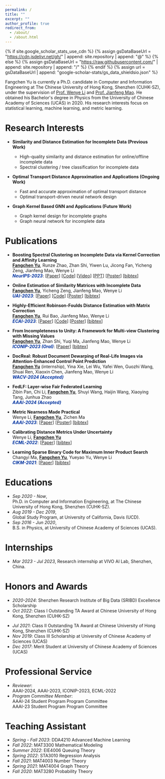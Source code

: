 ```yaml
---
permalink: /
title: ""
excerpt: ""
author_profile: true
redirect_from: 
  - /about/
  - /about.html
---
```


{% if site.google_scholar_stats_use_cdn %}
{% assign gsDataBaseUrl = "https://cdn.jsdelivr.net/gh/" | append: site.repository | append: "@" %}
{% else %}
{% assign gsDataBaseUrl = "https://raw.githubusercontent.com/" | append: site.repository | append: "/" %}
{% endif %}
{% assign url = gsDataBaseUrl | append: "google-scholar-stats/gs_data_shieldsio.json" %}

<span class='anchor' id='about-me'></span>

Fangchen Yu is currently a Ph.D. candidate in Computer and Information Engineering at The Chinese University of Hong Kong, Shenzhen (CUHK-SZ), under the supervision of [Prof. Wenye Li](https://sds.cuhk.edu.cn/teacher/317) and [Prof. Jianfeng Mao](https://sds.cuhk.edu.cn/teacher/268). He obtained his Bachelor's degree in Physics from the University of Chinese Academy of Sciences (UCAS) in 2020. His research interests focus on statistical learning, machine learning, and metric learning.


# Research Interests

- **Similarity and Distance Estimation for Incomplete Data (Previous Work)**
  - High-quality similarity and distance estimation for online/offline incomplete data
  - Spectral clustering / tree classification for incomplete data

- **Optimal Transport Distance Approximation and Applications (Ongoing Work)**
  - Fast and accurate approximation of optimal transport distance
  - Optimal transport-driven neural network design

- **Graph Kernel Based GNN and Applications (Future Work)**
  - Graph kernel design for incomplete graphs
  - Graph neural network for incomplete data



# Publications 

* **Boosting Spectral Clustering on Incomplete Data via Kernel Correction and Affinity Learning**<br>
  **<u>Fangchen Yu</u>**, Runze Zhao, Zhan Shi, Yiwen Lu, Jicong Fan, Yicheng Zeng, Jianfeng Mao, Wenye Li<br>
  ***<span style="color: #0033A0;">NeurIPS-2023</span>***: [[Paper](https://openreview.net/pdf?id=xFtuNq23D5)] [[Code](https://github.com/SciYu/Spectral-Clustering-on-Incomplete-Data)] [[Video](https://neurips.cc/virtual/2023/poster/70019)] [[PPT](https://neurips.cc/media/neurips-2023/Slides/70019_iLAU9xR.pdf)] [[Poster](./poster/NeurIPS2023_poster.png)] [[bibtex](https://sciyu.github.io/bib/NIPS2023.bib)]
* **Online Estimation of Similarity Matrices with Incomplete Data**<br>
  **<u>Fangchen Yu</u>**, Yicheng Zeng, Jianfeng Mao, Wenye Li<br>
  ***<span style="color: #0033A0;">UAI-2023</span>***: [[Paper](https://proceedings.mlr.press/v216/yu23a/yu23a.pdf)] [[Code](https://github.com/SciYu/Online-Similarity-Matrix-Correction)] [[Poster](./poster/UAI2023_poster.png)] [[bibtex](https://sciyu.github.io/bib/UAI2023.bib)]
* **Highly-Efficient Robinson-Foulds Distance Estimation with Matrix Correction**<br>
  **<u>Fangchen Yu</u>**, Rui Bao, Jianfeng Mao, Wenye Li<br>
  ***<span style="color: #0033A0;">ECAI-2023</span>***: [[Paper](https://ebooks.iospress.nl/doi/10.3233/FAIA230605)] [[Code](https://github.com/SciYu/Embedding-based-Matrix-Correction)] [[Poster](./poster/ECAI2023_poster.png)] [[bibtex](https://sciyu.github.io/bib/ECAI2023.bib)]
* **From Incompleteness to Unity: A Framework for Multi-view Clustering with Missing Values**<br>
  **<u>Fangchen Yu</u>**, Zhan Shi, Yuqi Ma, Jianfeng Mao, Wenye Li<br>
  ***<span style="color: #0033A0;">ICONIP-2023 (Oral)</span>***: [[Paper](https://link.springer.com/chapter/10.1007/978-981-99-8145-8_9)] [[bibtex](https://sciyu.github.io/bib/ICONIP2023.bib)]
* **DocReal: Robust Document Dewarping of Real-Life Images via Attention-Enhanced Control Point Prediction**<br>
  **<u>Fangchen Yu</u>** (internship), Yina Xie, Lei Wu, Yafei Wen, Guozhi Wang, Shuai Ren, Xiaoxin Chen, Jianfeng Mao, Wenye Li<br>
  ***<span style="color: #0033A0;">WACV-2024 (Accepted)</span>***<br>
* **FedLF: Layer-wise Fair Federated Learning**<br>
  Zibin Pan, Chi Li, **<u>Fangchen Yu</u>**, Shuyi Wang, Haijin Wang, Xiaoying Tang, Junhua Zhao<br>
  ***<span style="color: #0033A0;">AAAI-2024 (Accepted)</span>***<br>

* **Metric Nearness Made Practical**<br>
  Wenye Li, **<u>Fangchen Yu</u>**, Zichen Ma<br>
  ***<span style="color: #0033A0;">AAAI-2023</span>***: [[Paper](https://ojs.aaai.org/index.php/AAAI/article/view/26041)] [[Poster](./poster/AAAI2023_poster.png)] [[bibtex](https://sciyu.github.io/bib/AAAI2023.bib)]
* **Calibrating Distance Metrics Under Uncertainty**<br>
  Wenye Li, **<u>Fangchen Yu</u>**<br>
  ***<span style="color: #0033A0;">ECML-2022</span>***: [[Paper](https://2022.ecmlpkdd.org/wp-content/uploads/2022/09/sub_673.pdf)] [[bibtex](https://sciyu.github.io/bib/ECML2022.bib)]
* **Learning Sparse Binary Code for Maximum Inner Product Search**<br>
  Changyi Ma, **<u>Fangchen Yu</u>**, Yueyao Yu, Wenye Li<br>
  ***<span style="color: #0033A0;">CIKM-2021</span>***: [[Paper](https://dl.acm.org/doi/abs/10.1145/3459637.3482132)] [[bibtex](https://sciyu.github.io/bib/CIKM2021.bib)]

 

# Educations
- *Sep 2020 - Now*,<br>
 Ph.D. in Computer and Information Engineering, at The Chinese University of Hong Kong, Shenzhen (CUHK-SZ).<br>
- *Aug 2019 - Dec 2019*,<br> 
Global Study Program, at University of California, Davis (UCD).<br>
- *Sep 2016 - Jun 2020*,<br> 
B.S. in Physics, at University of Chinese Academy of Sciences (UCAS). 



# Internships
- *Mar 2023 - Jul 2023*, Research internship at VIVO AI Lab, Shenzhen, China.



# Honors and Awards
- *2020-2024*: Shenzhen Research Institute of Big Data (SRIBD) Excellence Scholarship 
- *Oct 2022*: Class I Outstanding TA Award at Chinese University of Hong Kong, Shenzhen (CUHK-SZ)
* *Jul 2021*: Class II Outstanding TA Award at Chinese University of Hong Kong, Shenzhen (CUHK-SZ)
* *Nov 2019*: Class III Scholarship at University of Chinese Academy of Sciences (UCAS)
* *Dec 2017*: Merit Student at University of Chinese Academy of Sciences (UCAS)



# Professional Service
- *Reviewer*:<br>
AAAI-2024, AAAI-2023, ICONIP-2023, ECML-2022
- *Program Committee Member*:<br>
AAAI-24 Student Program Program Committee<br>
AAAI-23 Student Program Program Committee<br>



# Teaching Assistant
- *Spring - Fall 2023*: DDA4210 Advanced Machine Learning 
- *Fall 2022*: MAT3300 Mathematical Modeling
- *Summer 2022*: EIE4006 Queuing Theory
- *Spring 2022*: STA3010 Regression Analysis
- *Fall 2021*: MAT4003 Number Theory
- *Spring 2021*: MAT4004 Graph Theory
- *Fall 2020*: MAT3280 Probability Theory